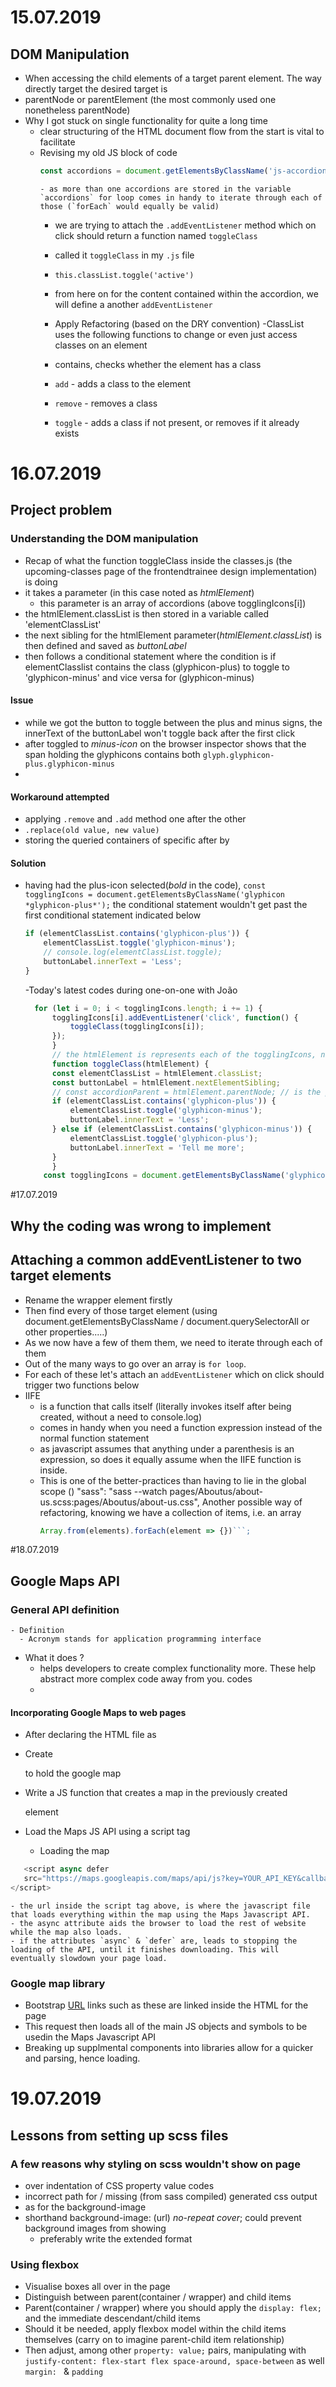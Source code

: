 # 15.07.2019
## DOM Manipulation
- When accessing the child elements of a target parent element. The way directly target the desired target is
 - parentNode or parentElement (the most commonly used one nonetheless parentNode) 
 - Why I got stuck on single functionality for quite a long time
    - clear structuring of the HTML document flow from the start is vital to facilitate 
    - Revising my old JS block of code
        ```javascript
        const accordions = document.getElementsByClassName('js-accordion');
        ```
        ```
        - as more than one accordions are stored in the variable `accordions` for loop comes in handy to iterate through each of those (`forEach` would equally be valid)
        ```
        - we are trying to attach the `.addEventListener` method which on click should return a function named `toggleClass` 
        - called it `toggleClass` in my `.js` file
        - `this.classList.toggle('active')`
        - from here on for the content contained within the accordion, we will define a another `addEventListener`

        - Apply Refactoring (based on the DRY convention)
        -ClassList uses the following functions to change or even just access classes on an element
         - contains, checks whether the element has a class
         - `add` - adds a class to the element
         - `remove` - removes a class
         - `toggle` - adds a class if not present, or removes if it already exists

# 16.07.2019
## Project problem
### Understanding the DOM manipulation
- Recap of what the function toggleClass inside the classes.js (the upcoming-classes page of the frontendtrainee design implementation) is doing
- it takes a parameter (in this case noted as *htmlElement*)
    - this parameter is an array of accordions (above togglingIcons[i])
- the htmlElement.classList is then stored in a variable called 'elementClassList'
- the next sibling for the htmlElement parameter(*htmlElement.classList*) is then defined and saved as *buttonLabel* 
- then follows a conditional statement where the condition is if elementClasslist contains the class (glyphicon-plus) to toggle to 'glyphicon-minus' and vice versa for (glyphicon-minus)

#### Issue
- while we got the button to toggle between the plus and minus signs, the innerText of the buttonLabel won't toggle back after the first click
- after toggled to *minus-icon* on the browser inspector shows that the span holding the glyphicons contains both `glyph.glyphicon-plus.glyphicon-minus`
- 
#### Workaround attempted
- applying `.remove` and `.add` method one after the other
- `.replace(old value, new value)`
- storing the queried containers of specific  after by
#### Solution
- having had the plus-icon selected(*bold* in the code), `const togglingIcons = document.getElementsByClassName('glyphicon *glyphicon-plus*');` the conditional statement wouldn't get past the first conditional statement indicated below
   
    ```javascript
    if (elementClassList.contains('glyphicon-plus')) {
        elementClassList.toggle('glyphicon-minus');
        // console.log(elementClassList.toggle);
        buttonLabel.innerText = 'Less';
    }
    ```
  -Today's latest codes during one-on-one with João
 
  ```javascript
    for (let i = 0; i < togglingIcons.length; i += 1) {
        togglingIcons[i].addEventListener('click', function() {
            toggleClass(togglingIcons[i]);
        });
        }
        // the htmlElement is represents each of the togglingIcons, not all of them (not the list)
        function toggleClass(htmlElement) {
        const elementClassList = htmlElement.classList;
        const buttonLabel = htmlElement.nextElementSibling;
        // const accordionParent = htmlElement.parentNode; // is the parent each of the togglingIcons
        if (elementClassList.contains('glyphicon-plus')) {
            elementClassList.toggle('glyphicon-minus');
            buttonLabel.innerText = 'Less';
        } else if (elementClassList.contains('glyphicon-minus')) {
            elementClassList.toggle('glyphicon-plus');
            buttonLabel.innerText = 'Tell me more';
        }
        }
      const togglingIcons = document.getElementsByClassName('glyphicon glyphicon-plus');
    ```

#17.07.2019
## Why the coding was wrong to implement
## Attaching a common addEventListener to two target elements
- Rename the wrapper element firstly 
- Then find every of those target element (using document.getElementsByClassName / document.querySelectorAll or other properties.....)
- As we now have a few of them them, we need to iterate through each of them 
- Out of the many ways to go over an array is `for loop`.
- For each of these let's attach an `addEventListener` which on click should trigger two functions below 
- IIFE
  - is a function that calls itself (literally invokes itself after being created, without a need to console.log)
  - comes in handy when you need a function expression instead of the normal function statement
  - as javascript assumes that anything under a parenthesis is an expression, so does it equally assume when the IIFE function is inside. 
  - This is one of the better-practices than having to lie in the global scope ()
      "sass": "sass --watch pages/Aboutus/about-us.scss:pages/Aboutus/about-us.css",
      Another possible way of refactoring, knowing we have a collection of items, i.e. an array
      ```javascript 
      Array.from(elements).forEach(element => {})```;

#18.07.2019
## Google Maps API
### General API definition
    - Definition
      - Acronym stands for application programming interface
  - What it does ?
    - helps developers to create complex functionality more. These help abstract more complex code away from you. codes 
    - []()
#### Incorporating Google Maps to web pages
  - After declaring the HTML file as <!DOCTYPE html>
  - Create ~~~~<div>~~~~to hold the google map
  - Write a JS function that creates a map in the previously created <div> element
  - Load the Maps JS API using a script tag

    - Loading the map
 ```javascript 
    <script async defer
    src="https://maps.googleapis.com/maps/api/js?key=YOUR_API_KEY&callback=initMap">
</script>
```
    - the url inside the script tag above, is where the javascript file that loads everything within the map using the Maps Javascript API.
    - the async attribute aids the browser to load the rest of website while the map also loads. 
    - if the attributes `async` & `defer` are, leads to stopping the loading of the API, until it finishes downloading. This will eventually slowdown your page load.
### Google map library
- Bootstrap [URL](https://maps.googleapis.com/maps/api/js) links such as these are linked inside the HTML for the page
- This request then loads all of the main JS objects and symbols to be usedin the Maps Javascript API
- Breaking up supplmental components into libraries allow for a quicker and parsing, hence loading.
# 19.07.2019
## Lessons from setting up scss files
### A few reasons why styling on scss wouldn't show on page
  - over indentation of CSS property value codes 
  - incorrect path for / missing (from sass compiled) generated css output
  - as for the background-image
  - shorthand background-image: (url) *no-repeat* *cover*; could prevent background images from showing
    - preferably write the extended format
### Using flexbox
  - Visualise boxes all over in the page
  - Distinguish between parent(container / wrapper) and child items 
  - Parent(container / wrapper) where you should apply the `display: flex;` and the immediate descendant/child items
  - Should it be needed, apply flexbox model within the child items themselves (carry on to imagine parent-child item relationship) 
  - Then adjust, among other `property: value;` pairs, manipulating with `justify-content: flex-start flex space-around, space-between` as well `margin: ` & `padding`

